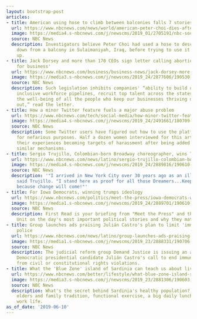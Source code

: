 ```yaml
---
layout: bootstrap-post
articles:
- title: American using hose to climb between balconies falls 7 stories to death
  url: https://www.nbcnews.com/news/world/american-peter-choi-dies-after-falling-7-stories-iraq-n1015671
  image: https://media4.s-nbcnews.com/j/newscms/2019_01/2705191/nbc-social-default_b6fa4fef0d31ca7e8bc7ff6d117ca9f4.nbcnews-fp-1200-630.png
  source: NBC News
  description: Investigators believe Peter Choi had used a hose to descend one floor
    down from a balcony in Sulaimaniyah, Iraq, before trying to use it to climb back
    up.
- title: Jack Dorsey and more than 170 CEOs sign letter calling abortion bans 'bad
    for business'
  url: https://www.nbcnews.com/business/business-news/jack-dorsey-more-170-ceos-sign-letter-calling-abortion-bans-n1015711
  image: https://media3.s-nbcnews.com/j/newscms/2019_24/2877606/190530-st-louis-abortion-protest-ew-258p_c2893c136c7e76f4b1f1e86b3632253b.nbcnews-fp-1200-630.jpg
  source: NBC News
  description: Such legislation inhibits companies' “ability to build diverse and
    inclusive workforce pipelines, recruit top talent across the states, and protect
    the well-being of all the people who keep our businesses thriving day in and day
    out,” read the letter.
- title: How a minor Twitter feature fuels a major abuse problem
  url: https://www.nbcnews.com/tech/social-media/how-minor-twitter-feature-fuels-major-abuse-problem-n1015696
  image: https://media4.s-nbcnews.com/j/newscms/2019_24/2491661/180709-twitter-mn-1500_8c771e5eee3b8c3777d3bcc7fa4a7c1b.nbcnews-fp-1200-630.jpg
  source: NBC News
  description: Some Twitter users have figured out how to use the platform's lists
    for nefarious purposes. Half a dozen women interviewed for this article shared
    their experiences becoming targets of harassment after being added to lists or
    similar mechanisms.
- title: Sergio Trujillo, Colombian-born Broadway choreographer, wins Tony Award
  url: https://www.nbcnews.com/news/latino/sergio-trujillo-colombian-born-broadway-choreographer-wins-tony-award-n1015706
  image: https://media4.s-nbcnews.com/j/newscms/2019_24/2889816/190610-sergio-trujillo-mn-0900_b6b876f6f7a948bde2ad5eca8824d0c1.nbcnews-fp-1200-630.jpg
  source: NBC News
  description: '"I arrived in New York City over 30 years ago as an illegal immigrant,"
    said Trujillo. "I stand here as proof for all those Dreamers...Keep on fighting,
    because change will come!"'
- title: For Iowa Democrats, winning trumps ideology
  url: https://www.nbcnews.com/politics/meet-the-press/iowa-democrats-winning-trumps-ideology-n1015691
  image: https://media1.s-nbcnews.com/j/newscms/2019_24/2889701/190610-iowa-buttigieg-mn-0745_ad5621dc9b497cd2a2fb8be0506eeb99.nbcnews-fp-1200-630.jpg
  source: NBC News
  description: First Read is your briefing from "Meet the Press" and the NBC Political
    Unit on the day's most important political stories and why they matter.
- title: Group launches ads praising Julián Castro's plan to limit 'immunity' for
    police
  url: https://www.nbcnews.com/news/latino/group-launches-ads-praising-juli-n-castro-s-plan-limit-n1015156
  image: https://media1.s-nbcnews.com/j/newscms/2019_23/2888331/190706-julian-castro-se-337p_e92774fe99516e957c022e83256a1952.nbcnews-fp-1200-630.jpg
  source: NBC News
  description: The judicial reform group Demand Justice is issuing an ad supporting
    Democratic presidential candidate Julián Castro's call to end immunity for police
    from civil or constitutional rights violations.
- title: What the 'Blue Zone' island of Sardinia can teach us about living longer
  url: https://www.nbcnews.com/better/lifestyle/what-blue-zone-island-sardinia-can-teach-us-about-living-ncna1011051
  image: https://media3.s-nbcnews.com/j/newscms/2019_23/2881306/190603-sardinia-coast-italy-cs-1041a_8ba4256b39bd9ac1dc6d3d062f51c3c9.nbcnews-fp-1200-630.jpg
  source: NBC News
  description: What's the secret behind Sardinia's healthy population? A respect for
    elders and family tradition, functional exercise, a big daily lunch and a relaxed
    work life.
as_of_date: '2019-06-10'
---
```


